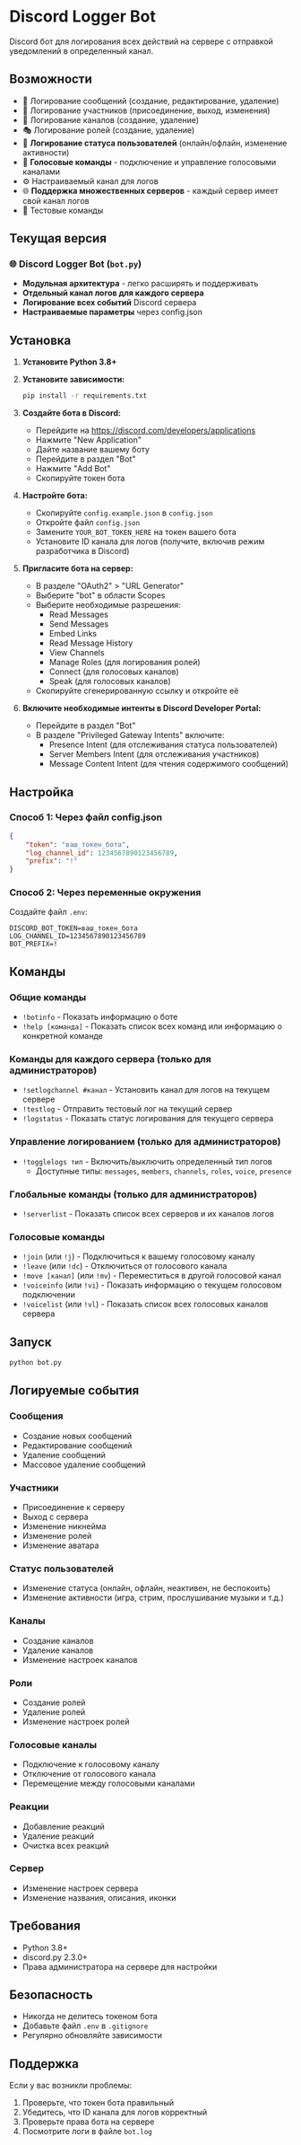 # Discord Logger Bot

Discord бот для логирования всех действий на сервере с отправкой уведомлений в определенный канал.

## Возможности

- 📝 Логирование сообщений (создание, редактирование, удаление)
- 👥 Логирование участников (присоединение, выход, изменения)
- 📁 Логирование каналов (создание, удаление)
- 🎭 Логирование ролей (создание, удаление)
- 📱 **Логирование статуса пользователей** (онлайн/офлайн, изменение активности)
- 🎤 **Голосовые команды** - подключение и управление голосовыми каналами
- ⚙️ Настраиваемый канал для логов
- 🌐 **Поддержка множественных серверов** - каждый сервер имеет свой канал логов
- 🧪 Тестовые команды

## Текущая версия

### 🌐 Discord Logger Bot (`bot.py`)
- **Модульная архитектура** - легко расширять и поддерживать
- **Отдельный канал логов для каждого сервера**
- **Логирование всех событий** Discord сервера
- **Настраиваемые параметры** через config.json

## Установка

1. **Установите Python 3.8+**

2. **Установите зависимости:**
   ```bash
   pip install -r requirements.txt
   ```

3. **Создайте бота в Discord:**
   - Перейдите на https://discord.com/developers/applications
   - Нажмите "New Application"
   - Дайте название вашему боту
   - Перейдите в раздел "Bot"
   - Нажмите "Add Bot"
   - Скопируйте токен бота

4. **Настройте бота:**
   - Скопируйте `config.example.json` в `config.json`
   - Откройте файл `config.json`
   - Замените `YOUR_BOT_TOKEN_HERE` на токен вашего бота
   - Установите ID канала для логов (получите, включив режим разработчика в Discord)

5. **Пригласите бота на сервер:**
   - В разделе "OAuth2" > "URL Generator"
   - Выберите "bot" в области Scopes
   - Выберите необходимые разрешения:
     - Read Messages
     - Send Messages
     - Embed Links
     - Read Message History
     - View Channels
     - Manage Roles (для логирования ролей)
     - Connect (для голосовых каналов)
     - Speak (для голосовых каналов)
   - Скопируйте сгенерированную ссылку и откройте её

6. **Включите необходимые интенты в Discord Developer Portal:**
   - Перейдите в раздел "Bot"
   - В разделе "Privileged Gateway Intents" включите:
     - Presence Intent (для отслеживания статуса пользователей)
     - Server Members Intent (для отслеживания участников)
     - Message Content Intent (для чтения содержимого сообщений)

## Настройка

### Способ 1: Через файл config.json
```json
{
    "token": "ваш_токен_бота",
    "log_channel_id": 1234567890123456789,
    "prefix": "!"
}
```

### Способ 2: Через переменные окружения
Создайте файл `.env`:
```
DISCORD_BOT_TOKEN=ваш_токен_бота
LOG_CHANNEL_ID=1234567890123456789
BOT_PREFIX=!
```

## Команды

### Общие команды
- `!botinfo` - Показать информацию о боте
- `!help [команда]` - Показать список всех команд или информацию о конкретной команде

### Команды для каждого сервера (только для администраторов)
- `!setlogchannel #канал` - Установить канал для логов на текущем сервере
- `!testlog` - Отправить тестовый лог на текущий сервер
- `!logstatus` - Показать статус логирования для текущего сервера

### Управление логированием (только для администраторов)
- `!togglelogs тип` - Включить/выключить определенный тип логов
  - Доступные типы: `messages`, `members`, `channels`, `roles`, `voice`, `presence`

### Глобальные команды (только для администраторов)
- `!serverlist` - Показать список всех серверов и их каналов логов

### Голосовые команды
- `!join` (или `!j`) - Подключиться к вашему голосовому каналу
- `!leave` (или `!dc`) - Отключиться от голосового канала
- `!move [канал]` (или `!mv`) - Переместиться в другой голосовой канал
- `!voiceinfo` (или `!vi`) - Показать информацию о текущем голосовом подключении
- `!voicelist` (или `!vl`) - Показать список всех голосовых каналов сервера

## Запуск

```bash
python bot.py
```

## Логируемые события

### Сообщения
- Создание новых сообщений
- Редактирование сообщений
- Удаление сообщений
- Массовое удаление сообщений

### Участники
- Присоединение к серверу
- Выход с сервера
- Изменение никнейма
- Изменение ролей
- Изменение аватара

### Статус пользователей
- Изменение статуса (онлайн, офлайн, неактивен, не беспокоить)
- Изменение активности (игра, стрим, прослушивание музыки и т.д.)

### Каналы
- Создание каналов
- Удаление каналов
- Изменение настроек каналов

### Роли
- Создание ролей
- Удаление ролей
- Изменение настроек ролей

### Голосовые каналы
- Подключение к голосовому каналу
- Отключение от голосового канала
- Перемещение между голосовыми каналами

### Реакции
- Добавление реакций
- Удаление реакций
- Очистка всех реакций

### Сервер
- Изменение настроек сервера
- Изменение названия, описания, иконки


## Требования

- Python 3.8+
- discord.py 2.3.0+
- Права администратора на сервере для настройки

## Безопасность

- Никогда не делитесь токеном бота
- Добавьте файл `.env` в `.gitignore`
- Регулярно обновляйте зависимости

## Поддержка

Если у вас возникли проблемы:
1. Проверьте, что токен бота правильный
2. Убедитесь, что ID канала для логов корректный
3. Проверьте права бота на сервере
4. Посмотрите логи в файле `bot.log`
